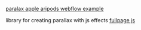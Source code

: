 [paralax apple aripods webflow example](https://www.apple.com/chde/airpods-3rd-generation/)

library for creating parallax with js effects
[fullpage js](https://github.com/alvarotrigo/fullPage.js#use-extensions)
